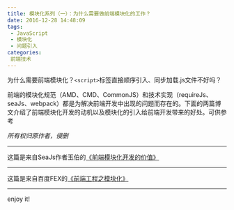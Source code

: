 ```yaml
---
title: 模块化系列（一）：为什么需要做前端模块化的工作？
date: 2016-12-28 14:48:09
tags:
 - JavaScript
 - 模块化
 - 问题引入
categories:
 前端技术
---
```


为什么需要前端模块化？`<script>`标签直接顺序引入、同步加载.js文件不好吗？

前端的模块化规范（AMD、CMD、CommonJS）和技术实现（requireJs、seaJs、webpack）都是为解决前端开发中出现的问题而存在的。下面的两篇博文介绍了前端模块化开发的动机以及模块化的引入给前端开发带来的好处。可供参考

*所有权归原作者，侵删*
* * *
这篇是来自SeaJs作者玉伯的[《前端模块化开发的价值》](https://github.com/seajs/seajs/issues/547)
* * *
这篇是来自百度FEX的[《前端工程之模块化》](http://fex.baidu.com/blog/2014/03/fis-module/)
* * *
enjoy it!